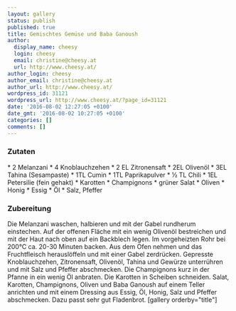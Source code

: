 ```yaml
---
layout: gallery
status: publish
published: true
title: Gemischtes Gemüse und Baba Ganoush
author:
  display_name: cheesy
  login: cheesy
  email: christine@cheesy.at
  url: http://www.cheesy.at/
author_login: cheesy
author_email: christine@cheesy.at
author_url: http://www.cheesy.at/
wordpress_id: 31121
wordpress_url: http://www.cheesy.at/?page_id=31121
date: '2016-08-02 12:27:05 +0100'
date_gmt: '2016-08-02 10:27:05 +0100'
categories: []
comments: []
---
```

### Zutaten
\* 2 Melanzani
\* 4 Knoblauchzehen
\* 2 EL Zitronensaft
\* 2EL Olivenöl
\* 3EL Tahina (Sesampaste)
\* 1TL Cumin
\* 1TL Paprikapulver
\* ½ TL Chili
\* 1EL Petersilie (fein gehakt)
\* Karotten
\* Champignons
\* grüner Salat
\* Oliven
\* Honig
\* Essig
\* Öl
\* Salz, Pfeffer
### Zubereitung
Die Melanzani waschen, halbieren und mit der Gabel rundherum einstechen. Auf der offenen Fläche mit ein wenig Olivenöl bestreichen und mit der Haut nach oben auf ein Backblech legen. Im vorgeheizten Rohr bei 200°C ca. 20-30 Minuten backen. Aus dem Ofen nehmen und das Fruchtfleisch herauslöffeln und mit einer Gabel zerdrücken. Gepresste Knoblauchzehen, Zitronensaft, Olivenöl, Tahina und Gewürze unterrühren und mit Salz und Pfeffer abschmecken. Die Champignons kurz in der Pfanne in ein wenig Öl anbraten. Die Karotten in Scheiben schneiden. Salat, Karotten, Champignons, Oliven und Baba Ganoush auf einem Teller anrichten und mit einem Dressing aus Essig, Öl, Honig, Salz und Pfeffer abschmecken. Dazu passt sehr gut Fladenbrot.
[gallery orderby="title"]
